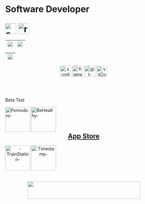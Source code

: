 

<h1>  


  
  <div align="left">
  
  <p>Software Developer</p> 
<!--   <img align="top" alt="c-"  height="35" width="45" src="https://cdn.jsdelivr.net/gh/devicons/devicon/icons/c/c-original.svg"/>
<!--   <img align="top" alt="java-"  height="35" width="35" src="https://cdn.jsdelivr.net/gh/devicons/devicon/icons/java/java-original.svg"/> -->
  <img align="top" alt="swift-" height="35" width="35" src="https://cdn.jsdelivr.net/gh/devicons/devicon/icons/swift/swift-original.svg"/> 
  <img align="top" alt="react-" height="35" width="35" src="https://cdn.jsdelivr.net/gh/devicons/devicon@latest/icons/react/react-original.svg"/> 

      
  </div>

  </h1>


  
  <!-- 
      <a href="https://mail.google.com/mail/u/0/#inbox?compose=SxfkdqMFJBqfqFNWLnVfKdqgTsHwTsjRPCrqXnjSVFpxmQRZGNJGxjFHrfQhGdRFtzDzDCsFHHsZZTWxqPmFLnVfKQRWDztmNKSFGkLPjRbTBFDHhnq">
  <img align="left" height="35" width="45" src="https://cdn.discordapp.com/attachments/819226289789075497/1012727062190108753/gmail-logo-2-1.png"/>
        
    -->
        
  

  
<div align="center"><!-- MAIN DIV........................................................ -->

    


| ![](http://github-profile-summary-cards.vercel.app/api/cards/stats?username=GabrielRossi-gr&theme=nord_dark) | ![](http://github-profile-summary-cards.vercel.app/api/cards/repos-per-language?username=GabrielRossi-gr&hide=Html&theme=nord_dark) |
| :-: | :-: |

| ![](http://github-profile-summary-cards.vercel.app/api/cards/profile-details?username=GabrielRossi-gr&theme=nord_dark)|
| :-: |

<div align="center">
  <img align="" alt="xcode-"  height="35" width="35" src="https://cdn.jsdelivr.net/gh/devicons/devicon/icons/xcode/xcode-original.svg"/>
  <img align="" alt="figma-"  height="35" width="35" src="https://cdn.jsdelivr.net/gh/devicons/devicon/icons/figma/figma-original.svg"/>
  <img align="" alt="git-"  height="35" width="35" src="https://cdn.jsdelivr.net/gh/devicons/devicon/icons/git/git-original.svg"/>
  <img align="" alt="vsCode-"  height="35" width="35" src="https://cdn.jsdelivr.net/gh/devicons/devicon/icons/vscode/vscode-original.svg"/>
  </div>

<br>
<br>

<h2></h2>
<div align="left">
<p>Beta Test</p>
  
  <a href="https://testflight.apple.com/join/kLTAoUO3">
  <img align="left" alt="Pomodoro-" height="80" width="80"  style="border-radius:300" src="https://media.discordapp.net/attachments/1108011461999079467/1177972163249197127/PomodoroIcon.png?ex=678a6291&is=67891111&hm=ac5971ea414684bf48f4425dc55f1a1a5c5efc18edf263ea9091c5c6204c33d9&=&format=webp&quality=lossless&width=1158&height=1158"/>

<a href="https://testflight.apple.com/join/BW4Yzt24">
  <img align="left" alt="BeHealthy-" height="80" width="80"  style="border-radius:300" src="https://media.discordapp.net/attachments/1108011461999079467/1177979986804752535/BeHealthyIcon.png?ex=678a69da&is=6789185a&hm=918b882c8c1a5eee097b756907eb6e589aa1df41a62eb0575ac2315866e06e90&=&format=webp&quality=lossless&width=700&height=700"/>


  <br>
  <br>
  <br>
</div>


<h2>App Store</h2>
<div align="">

  <a href="https://apps.apple.com/us/app/welcome-to-train-station/id6477182584?platform=iphone&ppid=664e2151-d59a-4779-8e2e-495c68c47ddd">
  <img align="left" alt="-TrainStation-" height="80" width="80"  style="border-radius:300" src="https://media.discordapp.net/attachments/1108011461999079467/1228322685973696602/Frame_3.png?ex=678a4ea5&is=6788fd25&hm=e929d67aee0a05e0e2aa2c0808bb7b2a100f5c28d0b33ed26de937623d3b9678&=&format=webp&quality=lossless&width=1158&height=1158"/>

<a href="https://apps.apple.com/us/app/timestamp-odyssey/id6471782796?ppid=46f7c06b-23fc-453e-8672-2086386809e4">
  <img align="left" alt="Timestamp-" height="80" width="80"  style="border-radius:300" src="https://media.discordapp.net/attachments/1108011461999079467/1177981266222649404/TimestampIcon.png?ex=678a6b0b&is=6789198b&hm=3883a5bd459544a9fd1260966c07b247e0a45fcf98247c6dbb69688d85e543b8&=&format=webp&quality=lossless&width=700&height=700"/>

  <br>
  <br>
  <br>
</div>


<h2></h2>
 <div align="center">
   <br>
   <br>
  <a href="https://www.linkedin.com/in/gabriel-s-rossi/">
  <img align="center" height="56" width="361"  style="border-radius:50" src="https://media.discordapp.net/attachments/1108011461999079467/1230487004467171359/Group_6.png?ex=678a4553&is=6788f3d3&hm=0b2fb33b7071335937bc17ec8efaf0e967eec5a624149a247a3462a7ca7e9c40&=&format=webp&quality=lossless&width=1100&height=170"/>
  </div>



 
 
 <!--  
 
...............█...............
..............█ █..............
.............█   █.............
............█  O  █............
...........█ O   O █...........
...........█ O   O █...........
...........█   O   █...........
...........█       █...........
...........█       █ ..........
..........██   █   ██..........
.........███   █   ███.........
........████   █   ████........
.......█████_______█████.......
............██   ██............
............██   ██............
............|.....|............
.............|.....|...........
............|.....|............
   
  -->
 
<!-- CLOUSE MAIN DIV ......................................................................................--> 



  
